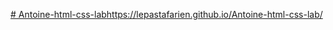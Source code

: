 [# Antoine-html-css-lab](https://lepastafarien.github.io/Antoine-html-css-lab/)https://lepastafarien.github.io/Antoine-html-css-lab/
